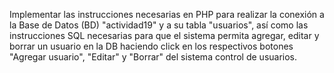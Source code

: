 Implementar las instrucciones necesarias en PHP para realizar la conexión a la Base de Datos (BD) "actividad19" y a su tabla "usuarios", así como las instrucciones SQL necesarias para que el sistema permita agregar, editar y borrar un  usuario en la DB haciendo click en los respectivos botones "Agregar usuario",  "Editar" y "Borrar" del sistema control de usuarios.
